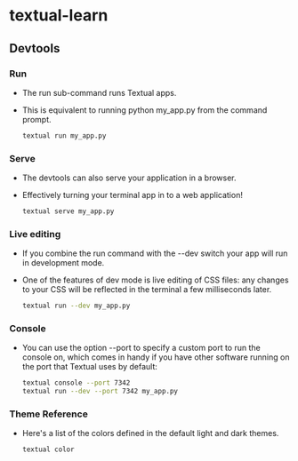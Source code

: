 # textual-learn

## Devtools

### Run

- The run sub-command runs Textual apps.

- This is equivalent to running python my_app.py from the command prompt.

    ```bash
    textual run my_app.py
    ```

### Serve

- The devtools can also serve your application in a browser.

- Effectively turning your terminal app in to a web application!

    ```bash
    textual serve my_app.py
    ```

### Live editing

- If you combine the run command with the --dev switch your app will run in development mode.

- One of the features of dev mode is live editing of CSS files: any changes to your CSS will be reflected in the terminal a few milliseconds later.

    ```bash
    textual run --dev my_app.py
    ```

### Console

- You can use the option --port to specify a custom port to run the console on, which comes in handy if you have other software running on the port that Textual uses by default:

    ```bash
    textual console --port 7342
    textual run --dev --port 7342 my_app.py
    ```

### Theme Reference

- Here's a list of the colors defined in the default light and dark themes.

    ```bash
    textual color
    ```